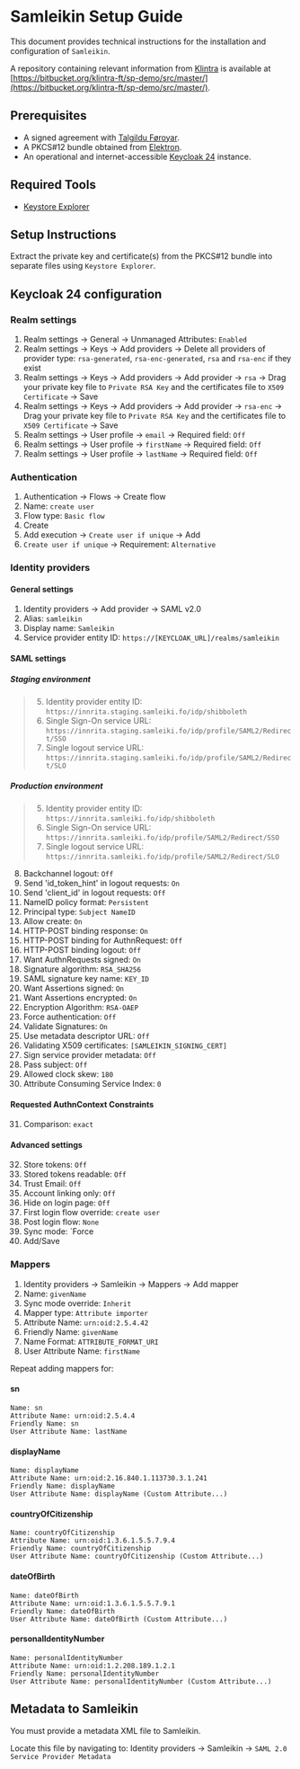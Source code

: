 # Samleikin Setup Guide

This document provides technical instructions for the installation and configuration of `Samleikin`.

A repository containing relevant information from [Klintra](https://www.klintra.fo) is available at [https://bitbucket.org/klintra-ft/sp-demo/src/master/](https://bitbucket.org/klintra-ft/sp-demo/src/master/).

## Prerequisites
- A signed agreement with [Talgildu Føroyar](https://www.samleikin.fo).
- A PKCS#12 bundle obtained from [Elektron](https://elektron.fo).
- An operational and internet-accessible [Keycloak 24](https://www.keycloak.org) instance.

## Required Tools
- [Keystore Explorer](https://keystore-explorer.org)

## Setup Instructions
Extract the private key and certificate(s) from the PKCS#12 bundle into separate files using `Keystore Explorer`.

## Keycloak 24 configuration

### Realm settings

1. Realm settings -> General -> Unmanaged Attributes: `Enabled`
2. Realm settings -> Keys -> Add providers -> Delete all providers of provider type: `rsa-generated`, `rsa-enc-generated`, `rsa` and `rsa-enc` if they exist
3. Realm settings -> Keys -> Add providers -> Add provider -> `rsa` -> Drag your private key file to `Private RSA Key` and the certificates file to `X509 Certificate` -> Save
4. Realm settings -> Keys -> Add providers -> Add provider -> `rsa-enc` -> Drag your private key file to `Private RSA Key` and the certificates file to `X509 Certificate` -> Save
5. Realm settings -> User profile -> `email` -> Required field: `Off`
6. Realm settings -> User profile -> `firstName` -> Required field: `Off`
7. Realm settings -> User profile -> `lastName` -> Required field: `Off`

### Authentication

1. Authentication -> Flows -> Create flow
2. Name: `create user`
3. Flow type: `Basic flow`
4. Create
5. Add execution -> `Create user if unique` -> Add
6. `Create user if unique` -> Requirement: `Alternative`

### Identity providers

#### General settings
1. Identity providers -> Add provider -> SAML v2.0
2. Alias: `samleikin`
3. Display name: `Samleikin`
4. Service provider entity ID: `https://[KEYCLOAK_URL]/realms/samleikin`
#### SAML settings
##### Staging environment
> 5. Identity provider entity ID: `https://innrita.staging.samleiki.fo/idp/shibboleth`
> 6. Single Sign-On service URL: `https://innrita.staging.samleiki.fo/idp/profile/SAML2/Redirect/SSO`
> 7. Single logout service URL: `https://innrita.staging.samleiki.fo/idp/profile/SAML2/Redirect/SLO`
##### Production environment
> 5. Identity provider entity ID: `https://innrita.samleiki.fo/idp/shibboleth`
> 6. Single Sign-On service URL: `https://innrita.samleiki.fo/idp/profile/SAML2/Redirect/SSO`
> 7. Single logout service URL: `https://innrita.samleiki.fo/idp/profile/SAML2/Redirect/SLO`
8. Backchannel logout: `Off`
9. Send 'id_token_hint' in logout requests: `On`
10. Send 'client_id' in logout requests: `Off`
11. NameID policy format: `Persistent`
12. Principal type: `Subject NameID`
13. Allow create: `On`
14. HTTP-POST binding response: `On`
15. HTTP-POST binding for AuthnRequest: `Off`
16. HTTP-POST binding logout: `Off`
17. Want AuthnRequests signed: `On`
18. Signature algorithm: `RSA_SHA256`
19. SAML signature key name: `KEY_ID`
20. Want Assertions signed: `On`
21. Want Assertions encrypted: `On`
22. Encryption Algorithm: `RSA-OAEP`
23. Force authentication: `Off`
24. Validate Signatures: `On`
25. Use metadata descriptor URL: `Off`
26. Validating X509 certificates: `[SAMLEIKIN_SIGNING_CERT]`
27. Sign service provider metadata: `Off`
28. Pass subject: `Off`
29. Allowed clock skew: `180` 
30. Attribute Consuming Service Index: `0`
#### Requested AuthnContext Constraints
31. Comparison: `exact`
#### Advanced settings
32. Store tokens: `Off`
33. Stored tokens readable: `Off`
34. Trust Email: `Off`
35. Account linking only: `Off`
36. Hide on login page: `Off`
37. First login flow override: `create user` 
38. Post login flow: `None`
39. Sync mode: `Force
40. Add/Save

### Mappers

1. Identity providers -> Samleikin -> Mappers -> Add mapper
2. Name: `givenName`
3. Sync mode override: `Inherit`
4. Mapper type: `Attribute importer`
5. Attribute Name: `urn:oid:2.5.4.42`
6. Friendly Name: `givenName`
7. Name Format: `ATTRIBUTE_FORMAT_URI`
8. User Attribute Name: `firstName`

Repeat adding mappers for:

#### sn

    Name: sn
    Attribute Name: urn:oid:2.5.4.4
    Friendly Name: sn
    User Attribute Name: lastName

#### displayName

    Name: displayName
    Attribute Name: urn:oid:2.16.840.1.113730.3.1.241
    Friendly Name: displayName
    User Attribute Name: displayName (Custom Attribute...)

#### countryOfCitizenship

    Name: countryOfCitizenship
    Attribute Name: urn:oid:1.3.6.1.5.5.7.9.4
    Friendly Name: countryOfCitizenship
    User Attribute Name: countryOfCitizenship (Custom Attribute...)

#### dateOfBirth

    Name: dateOfBirth
    Attribute Name: urn:oid:1.3.6.1.5.5.7.9.1
    Friendly Name: dateOfBirth
    User Attribute Name: dateOfBirth (Custom Attribute...)

#### personalIdentityNumber

    Name: personalIdentityNumber
    Attribute Name: urn:oid:1.2.208.189.1.2.1
    Friendly Name: personalIdentityNumber
    User Attribute Name: personalIdentityNumber (Custom Attribute...)

## Metadata to Samleikin

You must provide a metadata XML file to Samleikin. 

Locate this file by navigating to: Identity providers -> Samleikin -> `SAML 2.0 Service Provider Metadata`
